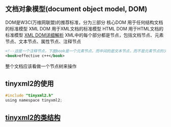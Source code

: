 ## 文档对象模型(document object model, DOM)
DOM是W3C(万维网联盟)的推荐标准，分为三部分
核心DOM 
    用于任何结构文档的标准模型
XML DOM
    用于XML文档的标准模型
HTML DOM
    用于HTML文档的标准模型
[XML DOM详细解析](http://www.w3school.com.cn/xmldom/dom_nodes.asp)
XML中的每个部分都是节点，包括文档节点、元素节点、文本节点、属性节点、注释节点
```xml
<!--这是一个注释节点，下面book是一个元素节点，而中间的是文本节点，而不是元素节点的文本值-->
<book>effective c++</book>
```
整个文档应该看做一个节点树来操作


## tinyxml2的使用
```c
#include "tinyxml2.h"
using namespace tinyxml2;
```

## [tinyxml2的类结构](http://grinninglizard.com/tinyxml2docs/annotated.html)